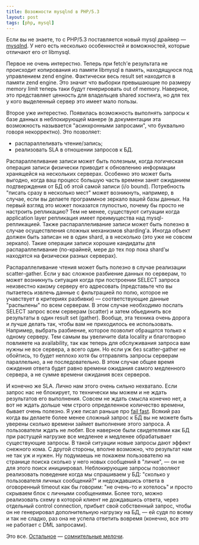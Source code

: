 ```yaml
---
title: Возожности mysqlnd в PHP/5.3
layout: post
tags: [php, mysql]
---
```


Если вы не знаете, то с PHP/5.3 поставляется новый mysql драйвер — [mysqlnd][ref-mysqlnd]. У него есть несколько особенностей и воможностей, которые отличают его от libmysql.

Первое не очень интерестно. Теперь при fetch'e результата не происходит копирования из памяти libmysql в память, находящуюся под управлением zend engine. Фактически весь result set находится в памяти zend engine. Это значит что выборки превышающие по размеру memory limit теперь таки будут генерировать out of memory. Наверное, это представляет ценность для владельцев shared хостинга, но для тех у кого выделенный сервер это имеет мало пользы.

Второе уже интерестно. Появилась возможность выполнять запросы к базе данных в неблокирующей манере (в документации эта возможность называется "асинхронными запросами", что буквально говоря некорректно). Это позволяет:

* распараллеливать чтение/запись;
* реализовать SLA в отношении запросов к БД.

Распараллеливание записи может быть полезным, когда логическая операция записи физически приводит к обновлению информации хранящейся на нескольких серверах. Особенно это может быть выгодно, когда ваш процесс большую часть времени занят ожиданием подтверждения от БД об этой самой записи (i/o bound). Потребность "писать сразу в несколько мест" может возникнуть, например, в случае, если вы делаете программное зеркало вашей базы данных. На первый взгляд это может показатся глупостью, почему бы просто не настроить репликацию? Тем не менее, существуют ситуации когда application layer репликация имеет преимущества над mysql-репликацией. Также распараллеливание записи может быть полезно в случае осуществления сложных механизмов sharding'а. Иногда объект должен быть записан не в один shard, а в несколько (это уже не совсем зеркало). Такие операции записи хорошие кандидаты для распараллеливание (по-крайней, мере до тех пор пока shard'ы находятся на физически разных серверах).

Распараллеливание чтения может быть полезно в случае реализации scatter-gather. Если у вас сложное разбиение данных по серверам, то может возникнуть ситуация когда при построении SELECT запроса неизвестно какому серверу его адресовать (представьте что вы пытаетесь извлечь данные с фильтрацией по полю, которое не учавствует в критериях разбивки) — соответствующие данные "распылены" по всем серверам. В этом случае необходимо послать SELECT запрос всем серверам (scatter) и затем обьединить все результаты в один result set (gather). Вообще, эта техника очень дорога и лучше делать так, чтобы вам не приходилось ее использовать. Например, выбрать разбиение, которое позволит обращатся только к одному серверу. Тем самым вы увеличите data locality и благотворно повлияете на availability, так как теперь для обслуживания запроса вам нужны не все сервера, а всего один. Но если уж без scatter-gather не обойтись, то будет неплохо хотя бы отправлять запросы серверам параллельно, а не последовательно. В этом случае общее время ожидения ответа будет равно времени ожидания самого медленного сервера, а не сумме времени ожидания всех серверов.

И конечно же SLA. Лично нам этого очень сильно нехватало. Если запрос нас не блокирует, то технически мы можем и не ждать результатов его выполнения. Совсем не ждать смысла конечно нет, а вот не ждать дольше чем строго определенное количество времени, бывает очень полезно. Я уже писал раньше про [fail fast][ref-failfast]. Всякий раз когда вы делаете более менее сложный запрос к БД вы не можете быть уверены сколько времени займет выполнение этого запроса. А пользователи ждать не любят. Все наверное были свидетелями как БД при растущей нагрузке все медленее и медленее обрабатывает существующие запросы. В такой ситуации новые запросы дают эффект снежного кома. С другой стороны, вполне возможно, что результат нам не так уж и нужен. Ну подумаешь не покажем пользователю на странице поиска сколько у него новых сообщений в "личке", — он не для этого поиск инициировал. Неблокирующие запросы позволяют реализовать поведение когда мы спрашиваем у БД: "сколько у пользователя личных сообщений?" и недождавшись ответа в оговоренный timeout как бы говорим: "не очень-то и хотелось" и просто скрываем блок с личными сообщениями. Более того, можно реализовать схему в которой клиент не дождавшись ответа, через отдельный control connection, прибьет свой собственный запрос, чтобы он не генерировал дополнительную нагрузку на БД, — ей судя по всему и так не сладко, раз она не успела ответить вовремя (конечно, все это не работает с DML запросами).

Это все. [Остальное][ref-mysqlnd-queue] — [сомнительные мелочи][ref-mysql-stream].

[ref-mysqlnd-queue]: http://www.scribd.com/doc/7588165/mysqlnd-Asynchronous-Queries-and-more
[ref-mysql-stream]: http://schlueters.de/blog/archives/86-Direct-MySQL-Stream-Access.html
[ref-mysqlnd]: http://ru.php.net/mysqli.mysqlnd
[ref-failfast]: http://bazhenov.me/blog/2009/07/fail-fast/